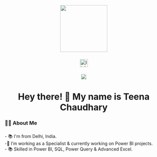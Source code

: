 <div align="center">
  <img height="150" src="https://media.giphy.com/media/M9gbBd9nbDrOTu1Mqx/giphy.gif"  />
</div>

###
<div align="center">
  <a href="https://www.linkedin.com/in/teenachaudhary/">
    <img src="https://img.shields.io/static/v1?message=LinkedIn&logo=linkedin&label=&color=0077B5&logoColor=white&labelColor=&style=for-the-badge" height="25" alt="linkedin logo"  />
  </a>
</div>


###

<div align="center">
  <img src="https://visitor-badge.laobi.icu/badge?page_id=maurodesouza.maurodesouza&"  />
</div>

###

<h1 align="center">Hey there! 👋 My name is Teena Chaudhary </h1>

###

<h3 align="left">👩‍💻  About Me</h3>

###

<p align="left">- 📚 I'm from Delhi, India.<br>-🔭 I’m working as a Specialist & currently working on Power BI projects.<br>- 📚 Skilled in Power BI, SQL, Power Query & Advanced Excel. <br>

###

